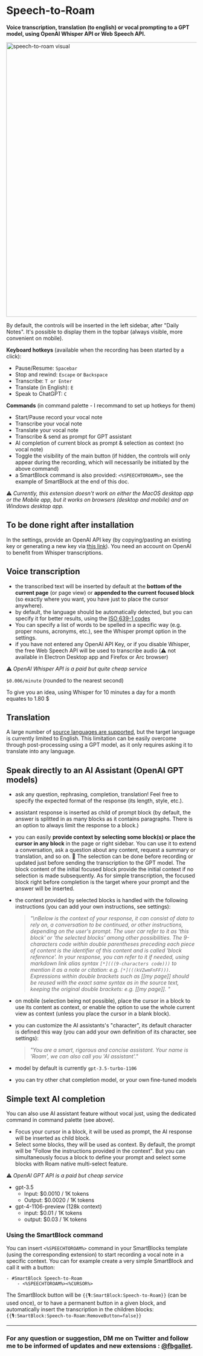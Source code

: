 # Speech-to-Roam

**Voice transcription, translation (to english) or vocal prompting to a GPT model, using OpenAI Whisper API or Web Speech API.**

<img width="726" alt="speech-to-roam visual" src="https://github.com/fbgallet/roam-extension-speech-to-roam/assets/74436347/a7798ac9-40fc-4231-b2f6-1af02530dfce">

By default, the controls will be inserted in the left sidebar, after "Daily Notes". It's possible to display them in the topbar (always visible, more convenient on mobile).

**Keyboard hotkeys** (available when the recording has been started by a click):

- Pause/Resume: `Spacebar`
- Stop and rewind: `Escape` or `Backspace`
- Transcribe: `T or Enter`
- Translate (in English): `E`
- Speak to ChatGPT: `C`

**Commands** (in command palette - I recommand to set up hotkeys for them)

- Start/Pause record your vocal note
- Transcribe your vocal note
- Translate your vocal note
- Transcribe & send as prompt for GPT assistant
- AI completion of current block as prompt & selection as context (no vocal note)
- Toggle the visibility of the main button (if hidden, the controls will only appear during the recording, which will necessarily be initiated by the above command)
- a SmartBlock command is also provided: `<%SPEECHTOROAM%>`, see the example of SmartBlock at the end of this doc.

⚠️ _Currently, this extension doesn't work on either the MacOS desktop app or the Mobile app, but it works on browsers (desktop and mobile) and on Windows desktop app._

## To be done right after installation

In the settings, provide an OpenAI API key (by copying/pasting an existing key or generating a new key via [this link](https://platform.openai.com/api-keys)). You need an account on OpenAI to benefit from Whisper transcriptions.

## Voice transcription

- the transcribed text will be inserted by default at the **bottom of the current page** (or page view) or **appended to the current focused block** (so exactly where you want, you have just to place the cursor anywhere).
- by default, the language should be automatically detected, but you can specify it for better results, using the [ISO 639-1 codes](https://en.wikipedia.org/wiki/List_of_ISO_639-1_codes)
- You can specify a list of words to be spelled in a specific way (e.g. proper nouns, acronyms, etc.), see the Whisper prompt option in the settings.
- if you have not entered any OpenAI API Key, or if you disable Whisper, the free Web Speech API will be used to transcribe audio (⚠️ not available in Electron Desktop app and Firefox or Arc browser)

⚠️ _OpenAI Whisper API is a paid but quite cheap service_

`$0.006/minute` (rounded to the nearest second)

To give you an idea, using Whisper for 10 minutes a day for a month equates to 1.80 $

## Translation

A large number of [source languages are supported](https://platform.openai.com/docs/guides/speech-to-text/supported-languages), but the target language is currently limited to English. This limitation can be easily overcome through post-processing using a GPT model, as it only requires asking it to translate into any language.

## Speak directly to an AI Assistant (OpenAI GPT models)

- ask any question, rephrasing, completion, translation! Feel free to specify the expected format of the response (its length, style, etc.).
- assistant response is inserted as child of prompt block (by default, the answer is splitted in as many blocks as it contains paragraphs. There is an option to always limit the response to a block.)
- you can easily **provide context by selecting some block(s) or place the cursor in any block** in the page or right sidebar. You can use it to extend a conversation, ask a question about any content, request a summary or translation, and so on. 🚀 The selection can be done before recording or updated just before sending the transcription to the GPT model. The block content of the initial focused block provide the initial context if no selection is made subsequently. As for simple transcription, the focused block right before completion is the target where your prompt and the answer will be inserted.
- the context provided by selected blocks is handled with the following instructions (you can add your own instructions, see settings):

  > _"\nBelow is the context of your response, it can consist of data to rely on, a conversation to be continued, or other instructions, depending on the user's prompt. The user car refer to it as 'this block' or 'the selected blocks' among other possibilities. The 9-characters code within double parentheses preceding each piece of content is the identifier of this content and is called 'block reference'. In your response, you can refer to it if needed, using markdown link alias syntax `[*](((9-characters code)))` to mention it as a note or citation: e.g. `[*](((kVZwmFnFF)))`. Expressions within double brackets such as [[my page]] should be reused with the exact same syntax as in the source text, keeping the original double brackets: e.g. [[my page]]. "_

- on mobile (selection being not possible), place the cursor in a block to use its content as context, or enable the option to use the whole current view as context (unless you place the cursor in a blank block).
- you can customize the AI assistants's "character", its default character is defined this way (you can add your own definition of its character, see settings):

  > _"You are a smart, rigorous and concise assistant. Your name is 'Roam', we can also call you 'AI assistant'."_

- model by default is currently `gpt-3.5-turbo-1106`
- you can try other chat completion model, or your own fine-tuned models

## Simple text AI completion

You can also use AI assistant feature without vocal just, using the dedicated command in command palette (see above).

- Focus your cursor in a block, it will be used as prompt, the AI response will be inserted as child block.
- Select some blocks, they will be used as context. By default, the prompt will be "Follow the instructions provided in the context". But you can simultaneously focus a block to define your prompt and select some blocks with Roam native multi-select feature.

⚠️ _OpenAI GPT API is a paid but cheap service_

- gpt-3.5
  - Input: $0.0010 / 1K tokens
  - Output: $0.0020 / 1K tokens
- gpt-4-1106-preview (128k context)
  - input: $0.01 / 1K tokens
  - output: $0.03 / 1K tokens

### Using the SmartBlock command

You can insert `<%SPEECHTOROAM%>` command in your SmartBlocks template (using the corresponding extension) to start recording a vocal note in a specific context. You can for example create a very simple SmartBlock and call it with a button:

```
- #SmartBlock Speech-to-Roam
    - <%SPEECHTOROAM%><%CURSOR%>
```

The SmartBlock button will be `{{🎙️:SmartBlock:Speech-to-Roam}}` (can be used once), or to have a permanent button in a given block, and automatically insert the transcription in the children blocks: `{{🎙️:SmartBlock:Speech-to-Roam:RemoveButton=false}}`

---

### For any question or suggestion, DM me on **Twitter** and follow me to be informed of updates and new extensions : [@fbgallet](https://twitter.com/fbgallet).
